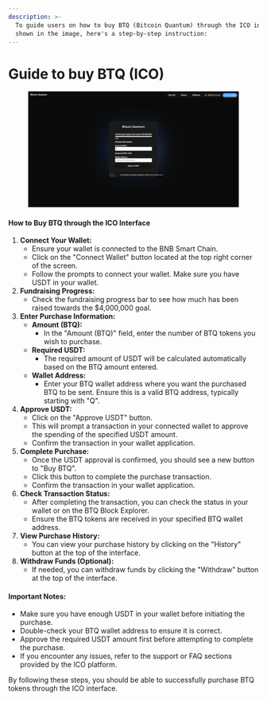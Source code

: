 ```yaml
---
description: >-
  To guide users on how to buy BTQ (Bitcoin Quantum) through the ICO interface
  shown in the image, here's a step-by-step instruction:
---
```


# Guide to buy BTQ (ICO)

<figure><img src="../.gitbook/assets/image.png" alt=""><figcaption></figcaption></figure>

#### How to Buy BTQ through the ICO Interface

1. **Connect Your Wallet:**
   * Ensure your wallet is connected to the BNB Smart Chain.
   * Click on the "Connect Wallet" button located at the top right corner of the screen.
   * Follow the prompts to connect your wallet. Make sure you have USDT in your wallet.
2. **Fundraising Progress:**
   * Check the fundraising progress bar to see how much has been raised towards the $4,000,000 goal.
3. **Enter Purchase Information:**
   * **Amount (BTQ):**
     * In the "Amount (BTQ)" field, enter the number of BTQ tokens you wish to purchase.
   * **Required USDT:**
     * The required amount of USDT will be calculated automatically based on the BTQ amount entered.
   * **Wallet Address:**
     * Enter your BTQ wallet address where you want the purchased BTQ to be sent. Ensure this is a valid BTQ address, typically starting with "Q".
4. **Approve USDT:**
   * Click on the "Approve USDT" button.
   * This will prompt a transaction in your connected wallet to approve the spending of the specified USDT amount.
   * Confirm the transaction in your wallet application.
5. **Complete Purchase:**
   * Once the USDT approval is confirmed, you should see a new button to "Buy BTQ".
   * Click this button to complete the purchase transaction.
   * Confirm the transaction in your wallet application.
6. **Check Transaction Status:**
   * After completing the transaction, you can check the status in your wallet or on the BTQ Block Explorer.
   * Ensure the BTQ tokens are received in your specified BTQ wallet address.
7. **View Purchase History:**
   * You can view your purchase history by clicking on the "History" button at the top of the interface.
8. **Withdraw Funds (Optional):**
   * If needed, you can withdraw funds by clicking the "Withdraw" button at the top of the interface.

#### Important Notes:

* Make sure you have enough USDT in your wallet before initiating the purchase.
* Double-check your BTQ wallet address to ensure it is correct.
* Approve the required USDT amount first before attempting to complete the purchase.
* If you encounter any issues, refer to the support or FAQ sections provided by the ICO platform.

By following these steps, you should be able to successfully purchase BTQ tokens through the ICO interface.
